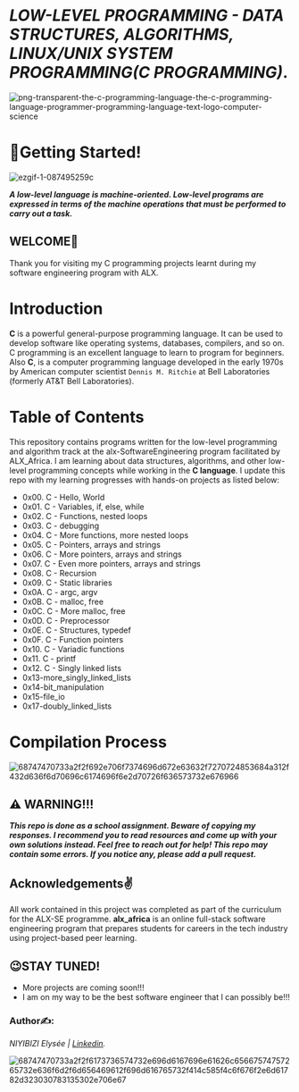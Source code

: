 # *LOW-LEVEL PROGRAMMING - DATA STRUCTURES, ALGORITHMS, LINUX/UNIX SYSTEM PROGRAMMING(C PROGRAMMING)*.
![png-transparent-the-c-programming-language-the-c-programming-language-programmer-programming-language-text-logo-computer-science](https://github.com/elyse502/alx-low_level_programming/assets/125453474/d348e462-c551-40fa-93b6-1686c34455f7)

# 💪Getting Started!
![ezgif-1-087495259c](https://github.com/elyse502/alx-low_level_programming/assets/125453474/9c6e85ce-1cfc-4eaa-9b29-67891554193e)

**_A low-level language is machine-oriented. Low-level programs are expressed in terms of the machine operations that must be performed to carry out a task._**
## WELCOME🤝
Thank you for visiting my C programming projects learnt during my software engineering program with ALX.
# Introduction
**C** is a powerful general-purpose programming language. It can be used to develop software like operating systems, databases, compilers, and so on. C programming is an excellent language to learn to program for beginners. Also **C**, is a computer programming language developed in the early 1970s by American computer scientist `Dennis M. Ritchie` at Bell Laboratories (formerly AT&T Bell Laboratories).
# Table of Contents
This repository contains programs written for the low-level programming and algorithm track at the alx-SoftwareEngineering program facilitated by ALX_Africa. I am learning about data structures, algorithms, and other low-level programming concepts while working in the **C language**. I update this repo with my learning progresses with hands-on projects as listed below:

* 0x00. C - Hello, World
* 0x01. C - Variables, if, else, while
* 0x02. C - Functions, nested loops
* 0x03. C - debugging
* 0x04. C - More functions, more nested loops
* 0x05. C - Pointers, arrays and strings
* 0x06. C - More pointers, arrays and strings
* 0x07. C - Even more pointers, arrays and strings
* 0x08. C - Recursion
* 0x09. C - Static libraries
* 0x0A. C - argc, argv
* 0x0B. C - malloc, free
* 0x0C. C - More malloc, free
* 0x0D. C - Preprocessor
* 0x0E. C - Structures, typedef
* 0x0F. C - Function pointers
* 0x10. C - Variadic functions
* 0x11. C - printf
* 0x12. C - Singly linked lists
* 0x13-more_singly_linked_lists
* 0x14-bit_manipulation
* 0x15-file_io
* 0x17-doubly_linked_lists

# Compilation Process
![68747470733a2f2f692e706f7374696d672e63632f7270724853684a312f432d636f6d70696c6174696f6e2d70726f636573732e676966](https://github.com/elyse502/alx-low_level_programming/assets/125453474/32a0fdb1-f66c-43be-bad9-9b06f0330744)

## ⚠️ WARNING!!!
**_This repo is done as a school assignment. Beware of copying my responses. I recommend you to read resources and come up with your own solutions instead. Feel free to reach out for help!
This repo may contain some errors. If you notice any, please add a pull request._**

## Acknowledgements✌️
All work contained in this project was completed as part of the curriculum for the ALX-SE programme. **alx_africa** is an online full-stack software engineering program that prepares students for careers in the tech industry using project-based peer learning.
## 😉STAY TUNED!
* More projects are coming soon!!!
* I am on my way to be the best software engineer that I can possibly be!!!

### Author✍️:
*NIYIBIZI Elysée | [Linkedin](https://www.linkedin.com/in/niyibizi-elys%C3%A9e/).*

![68747470733a2f2f6173736574732e696d6167696e61626c65667574757265732e636f6d2f6d656469612f696d616765732f414c585f4c6f676f2e6d61782d323030783135302e706e67](https://github.com/elyse502/alx-low_level_programming/assets/125453474/2d08e450-0f63-4979-89cc-1c377d48c32a)

